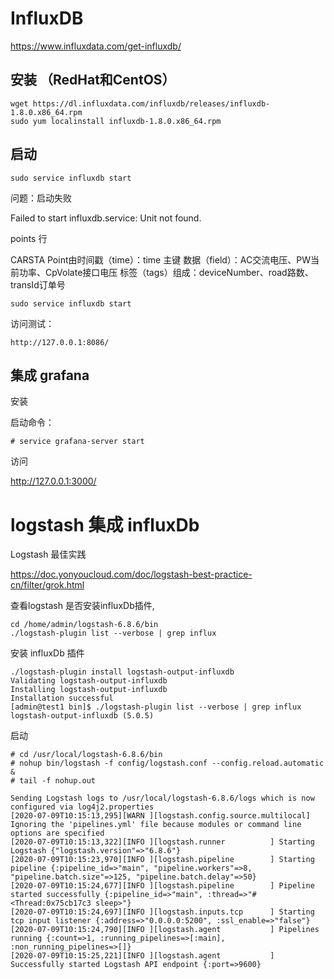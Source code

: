 # InfluxDB

https://www.influxdata.com/get-influxdb/

## 安装 （RedHat和CentOS）

```shell
wget https://dl.influxdata.com/influxdb/releases/influxdb-1.8.0.x86_64.rpm
sudo yum localinstall influxdb-1.8.0.x86_64.rpm
```

## 启动

```shell
sudo service influxdb start
```

问题：启动失败

Failed to start influxdb.service: Unit not found.

points
行

CARSTA
Point由时间戳（time）：time 主键
数据（field）：AC交流电压、PW当前功率、CpVolate接口电压
标签（tags）组成：deviceNumber、road路数、transId订单号



```shell
sudo service influxdb start
```

访问测试：

```
http://127.0.0.1:8086/

```

## 集成 grafana

安装 

启动命令：

```
# service grafana-server start
```

访问

http://127.0.0.1:3000/






# logstash 集成 influxDb

Logstash 最佳实践

https://doc.yonyoucloud.com/doc/logstash-best-practice-cn/filter/grok.html




查看logstash 是否安装influxDb插件, 

```
cd /home/admin/logstash-6.8.6/bin
./logstash-plugin list --verbose | grep influx
```

安装 influxDb 插件

```
./logstash-plugin install logstash-output-influxdb
Validating logstash-output-influxdb
Installing logstash-output-influxdb
Installation successful
[admin@test1 bin]$ ./logstash-plugin list --verbose | grep influx
logstash-output-influxdb (5.0.5)
```

启动
```
# cd /usr/local/logstash-6.8.6/bin
# nohup bin/logstash -f config/logstash.conf --config.reload.automatic &
# tail -f nohup.out

Sending Logstash logs to /usr/local/logstash-6.8.6/logs which is now configured via log4j2.properties
[2020-07-09T10:15:13,295][WARN ][logstash.config.source.multilocal] Ignoring the 'pipelines.yml' file because modules or command line options are specified
[2020-07-09T10:15:13,322][INFO ][logstash.runner          ] Starting Logstash {"logstash.version"=>"6.8.6"}
[2020-07-09T10:15:23,970][INFO ][logstash.pipeline        ] Starting pipeline {:pipeline_id=>"main", "pipeline.workers"=>8, "pipeline.batch.size"=>125, "pipeline.batch.delay"=>50}
[2020-07-09T10:15:24,677][INFO ][logstash.pipeline        ] Pipeline started successfully {:pipeline_id=>"main", :thread=>"#<Thread:0x75cb17c3 sleep>"}
[2020-07-09T10:15:24,697][INFO ][logstash.inputs.tcp      ] Starting tcp input listener {:address=>"0.0.0.0:5200", :ssl_enable=>"false"}
[2020-07-09T10:15:24,790][INFO ][logstash.agent           ] Pipelines running {:count=>1, :running_pipelines=>[:main], :non_running_pipelines=>[]}
[2020-07-09T10:15:25,221][INFO ][logstash.agent           ] Successfully started Logstash API endpoint {:port=>9600}

```


